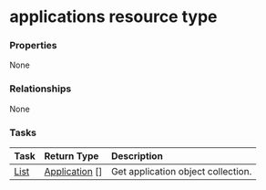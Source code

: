 # applications resource type



### Properties
None

### Relationships
None


### Tasks

| Task		   | Return Type	|Description|
|:---------------|:--------|:----------|
|[List](../api/application_list.md) | [Application](application.md) [] |Get application object collection. |

<!-- uuid: 33f9565d-89fb-46f8-b3b7-70dde4045a62
2015-10-09 18:16:06 UTC -->